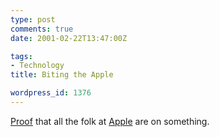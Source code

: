 ```yaml
---
type: post
comments: true
date: 2001-02-22T13:47:00Z

tags:
- Technology
title: Biting the Apple

wordpress_id: 1376
---
```


[Proof](http://www.apple.com/imac/) that all the folk at [Apple](http://www.apple.com) are on something. 
